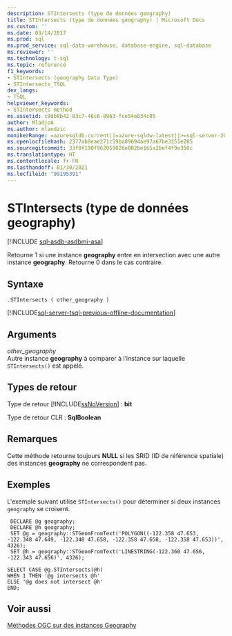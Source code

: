 ```yaml
---
description: STIntersects (type de données geography)
title: STIntersects (type de données geography) | Microsoft Docs
ms.custom: ''
ms.date: 03/14/2017
ms.prod: sql
ms.prod_service: sql-data-warehouse, database-engine, sql-database
ms.reviewer: ''
ms.technology: t-sql
ms.topic: reference
f1_keywords:
- STIntersects (geography Data Type)
- STIntersects_TSQL
dev_langs:
- TSQL
helpviewer_keywords:
- STIntersects method
ms.assetid: c9db8b42-83c7-48c6-8963-fce54eb34c05
author: MladjoA
ms.author: mlandzic
monikerRange: =azuresqldb-current||=azure-sqldw-latest||>=sql-server-2016||>=sql-server-linux-2017||=azuresqldb-mi-current
ms.openlocfilehash: 2377ab8eae271c59ba89694ae97a67be3151e285
ms.sourcegitcommit: 33f0f190f962059826e002be165a2bef4f9e350c
ms.translationtype: HT
ms.contentlocale: fr-FR
ms.lasthandoff: 01/30/2021
ms.locfileid: "99195391"
---
```

# <a name="stintersects-geography-data-type"></a>STIntersects (type de données geography)
[!INCLUDE [sql-asdb-asdbmi-asa](../../includes/applies-to-version/sql-asdb-asdbmi-asa.md)]

  Retourne 1 si une instance **geography** entre en intersection avec une autre instance **geography**. Retourne 0 dans le cas contraire.  
  
## <a name="syntax"></a>Syntaxe  
  
```syntaxsql
.STIntersects ( other_geography )  
```  

[!INCLUDE[sql-server-tsql-previous-offline-documentation](../../includes/sql-server-tsql-previous-offline-documentation.md)]
  
## <a name="arguments"></a>Arguments

*other_geography*  
Autre instance **geography** à comparer à l’instance sur laquelle `STIntersects()` est appelé.  
  
## <a name="return-types"></a>Types de retour

Type de retour [!INCLUDE[ssNoVersion](../../includes/ssnoversion-md.md)] : **bit**  
  
 Type de retour CLR : **SqlBoolean**  
  
## <a name="remarks"></a>Remarques  
 Cette méthode retourne toujours **NULL** si les SRID (ID de référence spatiale) des instances **geography** ne correspondent pas.  
  
## <a name="examples"></a>Exemples  
 L'exemple suivant utilise `STIntersects()` pour déterminer si deux instances `geography` se croisent.  
  
```  
 DECLARE @g geography;  
 DECLARE @h geography;  
 SET @g = geography::STGeomFromText('POLYGON((-122.358 47.653, -122.348 47.649, -122.348 47.658, -122.358 47.658, -122.358 47.653))', 4326);  
 SET @h = geography::STGeomFromText('LINESTRING(-122.360 47.656, -122.343 47.656)', 4326);  
```  
  
 ```
 SELECT CASE @g.STIntersects(@h) 
 WHEN 1 THEN '@g intersects @h'  
 ELSE '@g does not intersect @h'  
 END;
 ```  
  
## <a name="see-also"></a>Voir aussi  
 [Méthodes OGC sur des instances Geography](../../t-sql/spatial-geography/ogc-methods-on-geography-instances.md)  
  
  
